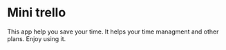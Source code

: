 # Mini trello 
This app help you save your time. 
It helps your time managment and other plans.
Enjoy using it.
